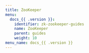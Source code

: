 ```yaml
---
title: ZooKeeper
menu:
  docs_{{ .version }}:
    identifier: zk-zookeeper-guides
    name: ZooKeeper
    parent: guides
    weight: 10
menu_name: docs_{{ .version }}
---
```

